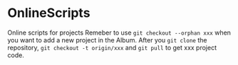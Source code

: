 # OnlineScripts
Online scripts for projects
Remeber to use ``git checkout --orphan xxx`` when you want to add a new project in the Album.
After you ``git clone`` the repository, ``git checkout -t origin/xxx`` and ``git pull`` to get xxx project code.